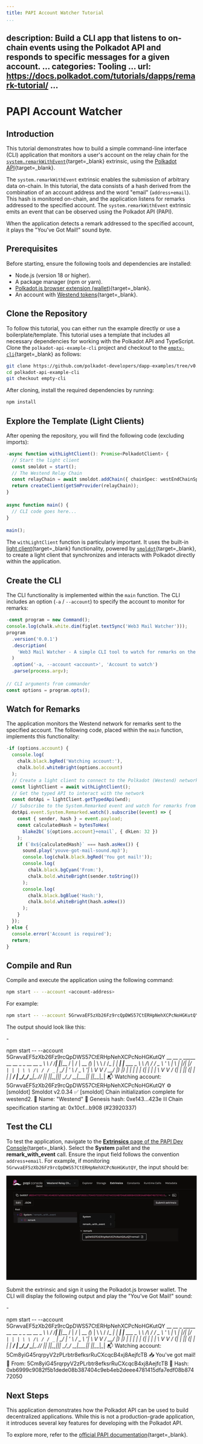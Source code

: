 ```yaml
---
title: PAPI Account Watcher Tutorial
...
```

description: Build a CLI app that listens to on-chain events using the Polkadot API and responds
  to specific messages for a given account.
...
categories: Tooling
...
url: https://docs.polkadot.com/tutorials/dapps/remark-tutorial/
...
---

# PAPI Account Watcher 

## Introduction

This tutorial demonstrates how to build a simple command-line interface (CLI) application that monitors a user's account on the relay chain for the [`system.remarkWithEvent`](https://paritytech.github.io/polkadot-sdk/master/frame_system/pallet/struct.Pallet.html#method.remark_with_event){target=\_blank} extrinsic, using the [Polkadot API](/develop/toolkit/api-libraries/papi){target=\_blank}.

The `system.remarkWithEvent` extrinsic enables the submission of arbitrary data on-chain. In this tutorial, the data consists of a hash derived from the combination of an account address and the word "email" (`address+email`). This hash is monitored on-chain, and the application listens for remarks addressed to the specified account. The `system.remarkWithEvent` extrinsic emits an event that can be observed using the Polkadot API (PAPI).

When the application detects a remark addressed to the specified account, it plays the "You've Got Mail!" sound byte.

## Prerequisites

Before starting, ensure the following tools and dependencies are installed:

- Node.js (version 18 or higher).
- A package manager (npm or yarn).
- [Polkadot.js browser extension (wallet)](https://polkadot.js.org/extension/){target=\_blank}.
- An account with [Westend tokens](https://faucet.polkadot.io/westend){target=\_blank}.

## Clone the Repository

To follow this tutorial, you can either run the example directly or use a boilerplate/template. This tutorial uses a template that includes all necessary dependencies for working with the Polkadot API and TypeScript. Clone the `polkadot-api-example-cli` project and checkout to the [`empty-cli`](https://github.com/CrackTheCode016/polkadot-api-example-cli/tree/empty-cli){target=\_blank} as follows:

```bash
git clone https://github.com/polkadot-developers/dapp-examples/tree/v0.0.2
cd polkadot-api-example-cli
git checkout empty-cli
```

After cloning, install the required dependencies by running:

```bash
npm install
```

## Explore the Template (Light Clients)

After opening the repository, you will find the following code (excluding imports):

```typescript title="index.ts"
-async function withLightClient(): Promise<PolkadotClient> {
  // Start the light client
  const smoldot = start();
  // The Westend Relay Chain
  const relayChain = await smoldot.addChain({ chainSpec: westEndChainSpec });
  return createClient(getSmProvider(relayChain));
}

async function main() {
  // CLI code goes here...
}

main();

```

The `withLightClient` function is particularly important. It uses the built-in [light client](/develop/toolkit/parachains/light-clients/){target=\_blank} functionality, powered by [`smoldot`](https://github.com/smol-dot/smoldot){target=\_blank}, to create a light client that synchronizes and interacts with Polkadot directly within the application.

## Create the CLI

The CLI functionality is implemented within the `main` function. The CLI includes an option (`-a` / `--account`) to specify the account to monitor for remarks:

```typescript title="index.ts"
-const program = new Command();
console.log(chalk.white.dim(figlet.textSync('Web3 Mail Watcher')));
program
  .version('0.0.1')
  .description(
    'Web3 Mail Watcher - A simple CLI tool to watch for remarks on the Polkadot network'
  )
  .option('-a, --account <account>', 'Account to watch')
  .parse(process.argv);

// CLI arguments from commander
const options = program.opts();

```

## Watch for Remarks

The application monitors the Westend network for remarks sent to the specified account. The following code, placed within the `main` function, implements this functionality:

```typescript title="index.ts"
-if (options.account) {
  console.log(
    chalk.black.bgRed('Watching account:'),
    chalk.bold.whiteBright(options.account)
  );
  // Create a light client to connect to the Polkadot (Westend) network
  const lightClient = await withLightClient();
  // Get the typed API to interact with the network
  const dotApi = lightClient.getTypedApi(wnd);
  // Subscribe to the System.Remarked event and watch for remarks from the account
  dotApi.event.System.Remarked.watch().subscribe((event) => {
    const { sender, hash } = event.payload;
    const calculatedHash = bytesToHex(
      blake2b(`${options.account}+email`, { dkLen: 32 })
    );
    if (`0x${calculatedHash}` === hash.asHex()) {
      sound.play('youve-got-mail-sound.mp3');
      console.log(chalk.black.bgRed('You got mail!'));
      console.log(
        chalk.black.bgCyan('From:'),
        chalk.bold.whiteBright(sender.toString())
      );
      console.log(
        chalk.black.bgBlue('Hash:'),
        chalk.bold.whiteBright(hash.asHex())
      );
    }
  });
} else {
  console.error('Account is required');
  return;
}

```

## Compile and Run

Compile and execute the application using the following command:

```bash
npm start -- --account <account-address>
```

For example:

```bash
npm start -- --account 5GrwvaEF5zXb26Fz9rcQpDWS57CtERHpNehXCPcNoHGKutQY
```

The output should look like this:

-<div id="termynal" data-termynal>
  <span data-ty="input"><span class="file-path"></span>npm start -- --account 5GrwvaEF5zXb26Fz9rcQpDWS57CtERHpNehXCPcNoHGKutQY</span>
  <span data-ty> __ __ _ _____ __ __ _ _ __ __ _ _</span>
  <span data-ty> \ \ / /__| |__|___ / | \/ | __ _(_) | \ \ / /_ _| |_ ___| |__ ___ _ __</span>
  <span data-ty> \ \ /\ / / _ \ '_ \ |_ \ | |\/| |/ _` | | | \ \ /\ / / _` | __/ __| '_ \ / _ \ '__|</span>
  <span data-ty> \ V V / __/ |_) |__) | | | | | (_| | | | \ V V / (_| | || (__| | | | __/ |</span>
  <span data-ty> \_/\_/ \___|_.__/____/ |_| |_|\__,_|_|_| \_/\_/ \__,_|\__\___|_| |_|\___|_|</span>
  <span data-ty> </span>
  <span data-ty>📬 Watching account: 5GrwvaEF5zXb26Fz9rcQpDWS57CtERHpNehXCPcNoHGKutQY</span>
  <span data-ty>⚙️ [smoldot] Smoldot v2.0.34</span>
  <span data-ty>✅ [smoldot] Chain initialization complete for westend2.</span>
  <span data-ty>🔗 Name: "Westend"</span>
  <span data-ty>🧬 Genesis hash: 0xe143…423e</span>
  <span data-ty>⛓️ Chain specification starting at: 0x10cf…b908 (#23920337)</span>
</div>


## Test the CLI

To test the application, navigate to the [**Extrinsics** page of the PAPI Dev Console](https://dev.papi.how/extrinsics#networkId=westend&endpoint=light-client){target=\_blank}. Select the **System** pallet and the **remark_with_event** call. Ensure the input field follows the convention `address+email`. For example, if monitoring `5GrwvaEF5zXb26Fz9rcQpDWS57CtERHpNehXCPcNoHGKutQY`, the input should be:

![](/images/tutorials/dapps/remark-tutorial/papi-console.webp)

Submit the extrinsic and sign it using the Polkadot.js browser wallet. The CLI will display the following output and play the "You've Got Mail!" sound:

-<div id="termynal" data-termynal>
  <span data-ty="input"><span class="file-path"></span>npm start -- --account 5GrwvaEF5zXb26Fz9rcQpDWS57CtERHpNehXCPcNoHGKutQY</span>
  <span data-ty> __ __ _ _____ __ __ _ _ __ __ _ _</span>
  <span data-ty> \ \ / /__| |__|___ / | \/ | __ _(_) | \ \ / /_ _| |_ ___| |__ ___ _ __</span>
  <span data-ty> \ \ /\ / / _ \ '_ \ |_ \ | |\/| |/ _` | | | \ \ /\ / / _` | __/ __| '_ \ / _ \ '__|</span>
  <span data-ty> \ V V / __/ |_) |__) | | | | | (_| | | | \ V V / (_| | || (__| | | | __/ |</span>
  <span data-ty> \_/\_/ \___|_.__/____/ |_| |_|\__,_|_|_| \_/\_/ \__,_|\__\___|_| |_|\___|_|</span>
  <span data-ty> </span>
  <span data-ty>📬 Watching account: 5Cm8yiG45rqrpyV2zPLrbtr8efksrRuCXcqcB4xj8AejfcTB</span>
  <span data-ty>📥 You've got mail!</span>
  <span data-ty>👤 From: 5Cm8yiG45rqrpyV2zPLrbtr8efksrRuCXcqcB4xj8AejfcTB</span>
  <span data-ty>🔖 Hash: 0xb6999c9082f5b1dede08b387404c9eb4eb2deee4781415dfa7edf08b87472050</span>
</div>


## Next Steps

This application demonstrates how the Polkadot API can be used to build decentralized applications. While this is not a production-grade application, it introduces several key features for developing with the Polkadot API.

To explore more, refer to the [official PAPI documentation](https://papi.how){target=\_blank}.
